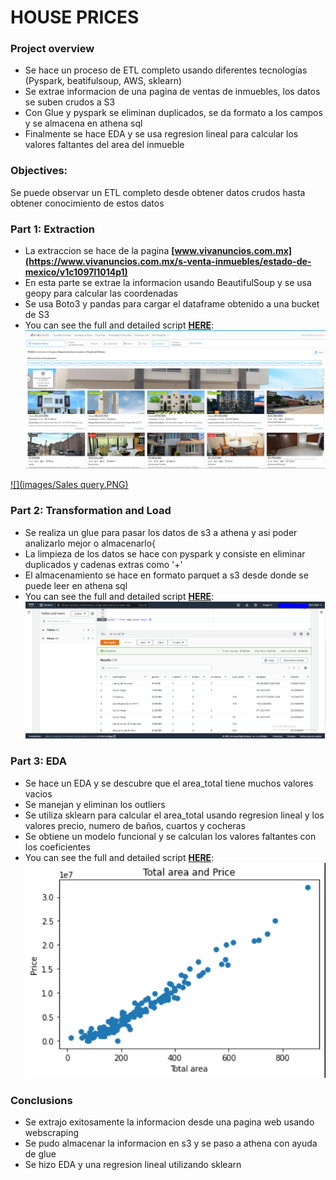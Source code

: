 # HOUSE PRICES
### Project overview
* Se hace un proceso de ETL completo usando diferentes tecnologias (Pyspark, beatifulsoup, AWS, sklearn)
* Se extrae informacion de una pagina de ventas de inmuebles, los datos se suben crudos a S3
* Con Glue y pyspark se eliminan duplicados, se da formato a los campos y se almacena en athena sql
* Finalmente se hace EDA y se usa regresion lineal para calcular los valores faltantes del area del inmueble

### Objectives:
Se puede observar un ETL completo desde obtener datos crudos hasta obtener conocimiento de estos datos

### Part 1: Extraction 
- La extraccion se hace de la pagina **[www.vivanuncios.com.mx](https://www.vivanuncios.com.mx/s-venta-inmuebles/estado-de-mexico/v1c1097l1014p1)**
- En esta parte se extrae la informacion usando BeautifulSoup y se usa geopy para calcular las coordenadas
- Se usa Boto3 y pandas para cargar el dataframe obtenido a una bucket de S3
- You can see the full and detailed script **[HERE](https://github.com/Roberto121c/House_prices/blob/main/Code/House_pricing_1.ipynb)**:
![Imagenesl](/images/house_prices_1_1.PNG)

[![](images/Sales query.PNG)](https://github.com/Roberto121c/Sales_Management/tree/main/Query)

### Part 2: Transformation and Load
- Se realiza un glue para pasar los datos de s3 a athena y asi poder analizarlo mejor o almacenarlo{
- La limpieza de los datos se hace con pyspark y consiste en eliminar duplicados y cadenas extras como '+'
- El almacenamiento se hace en formato parquet a s3 desde donde se puede leer en athena sql
- You can see the full and detailed script **[HERE](https://github.com/Roberto121c/House_prices/blob/main/Code/House_pricing_2.py)**:
![Imagenesl](images/house_prices_2_1.PNG)

### Part 3: EDA
- Se hace un EDA y se descubre que el area_total tiene muchos valores vacios
- Se manejan y eliminan los outliers
- Se utiliza sklearn para calcular el area_total usando regresion lineal y los valores precio, numero de baños, cuartos y cocheras
- Se obtiene un modelo funcional y se calculan los valores faltantes con los coeficientes
- You can see the full and detailed script **[HERE](https://github.com/Roberto121c/House_prices/blob/main/Code/House_pricing_3.ipynb)**:
![Imagenesl](images/house_prices_3_1.PNG)

### Conclusions
* Se extrajo exitosamente la informacion desde una pagina web usando webscraping
* Se pudo almacenar la informacion en s3 y se paso a athena con ayuda de glue
* Se hizo EDA y una regresion lineal utilizando sklearn


